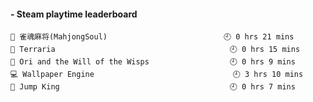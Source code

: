 <!-- steam-box start -->
#### - Steam playtime leaderboard
```text
🤡 雀魂麻将(MahjongSoul)                          🕘 0 hrs 21 mins
👾 Terraria                                       🕘 0 hrs 15 mins
🤡 Ori and the Will of the Wisps                  🕘 0 hrs 9 mins 
💻 Wallpaper Engine                               🕘 3 hrs 10 mins
🤡 Jump King                                      🕘 0 hrs 7 mins 
```
<!-- Powered by https://github.com/YouEclipse/steam-box . -->
<!-- steam-box end -->
